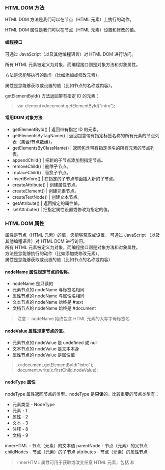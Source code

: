 ### HTML DOM 方法

HTML DOM 方法是我们可以在节点（HTML 元素）上执行的动作。

HTML DOM 属性是我们可以在节点（HTML 元素）设置和修改的值。

#### 编程接口

可通过 JavaScript（以及其他编程语言）对 HTML DOM 进行访问。

所有 HTML 元素被定义为对象，而编程接口则是对象方法和对象属性。

方法是您能够执行的动作（比如添加或修改元素）。

属性是您能够获取或设置的值（比如节点的名称或内容）。

getElementById() 方法返回带有指定 ID 的元素：

> var element=document.getElementById("intro");

#### 常用DOM 对象方法

* getElementById() | 返回带有指定 ID 的元素。
* getElementsByTagName() | 返回包含带有指定标签名称的所有元素的节点列表（集合/节点数组）。
* getElementsByClassName() | 返回包含带有指定类名的所有元素的节点列表。
* appendChild() | 把新的子节点添加到指定节点。
* removeChild() | 删除子节点。
* replaceChild() | 替换子节点。
* insertBefore() | 在指定的子节点前面插入新的子节点。
* createAttribute() | 创建属性节点。
* createElement() | 创建元素节点。
* createTextNode() | 创建文本节点。
* getAttribute() | 返回指定的属性值。
* setAttribute() | 把指定属性设置或修改为指定的值。

### HTML DOM 属性

属性是节点（HTML 元素）的值，您能够获取或设置。 
可通过 JavaScript （以及其他编程语言）对 HTML DOM 进行访问。  
所有 HTML 元素被定义为对象，而编程接口则是对象方法和对象属性。  
方法是您能够执行的动作（比如添加或修改元素）。  
属性是您能够获取或设置的值（比如节点的名称或内容）  

#### nodeName 属性规定节点的名称。

* nodeName 是只读的
* 元素节点的 nodeName 与标签名相同
* 属性节点的 nodeName 与属性名相同
* 文本节点的 nodeName 始终是 #text
* 文档节点的 nodeName 始终是 #document

> 注意： nodeName 始终包含 HTML 元素的大写字母标签名

#### nodeValue 属性规定节点的值。

* 元素节点的 nodeValue 是 undefined 或 null
* 文本节点的 nodeValue 是文本本身
* 属性节点的 nodeValue 是属性值

> x=document.getElementById("intro");
> document.write(x.firstChild.nodeValue);

#### nodeType 属性

nodeType 属性返回节点的类型。nodeType 是**只读**的。比较重要的节点类型有：

* 元素类型 - NodeType
* 元素 - 1
* 属性 - 2
* 文本 - 3
* 注释 - 8
* 文档 - 9

innerHTML - 节点（元素）的文本值
parentNode - 节点（元素）的父节点
childNodes - 节点（元素）的子节点
attributes - 节点（元素）的属性节点

> innerHTML 属性可用于获取或改变任意 HTML 元素，包括 <html> 和 <body>